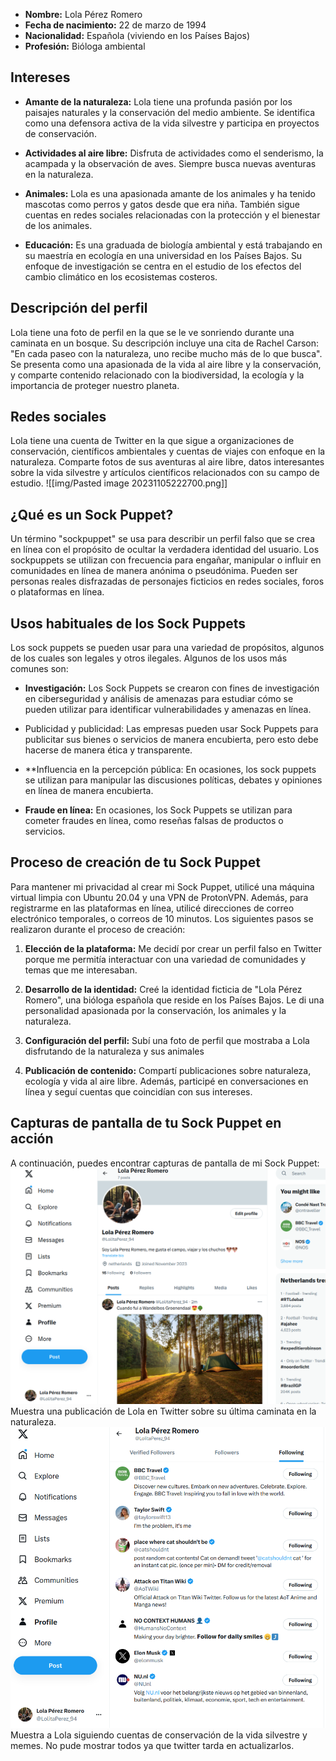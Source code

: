 - **Nombre:** Lola Pérez Romero
- **Fecha de nacimiento:** 22 de marzo de 1994
- **Nacionalidad:** Española (viviendo en los Países Bajos)
- **Profesión:** Bióloga ambiental

## Intereses

- **Amante de la naturaleza:** Lola tiene una profunda pasión por los paisajes naturales y la conservación del medio ambiente. Se identifica como una defensora activa de la vida silvestre y participa en proyectos de conservación.

- **Actividades al aire libre:** Disfruta de actividades como el senderismo, la acampada y la observación de aves. Siempre busca nuevas aventuras en la naturaleza.

- **Animales:** Lola es una apasionada amante de los animales y ha tenido mascotas como perros y gatos desde que era niña. También sigue cuentas en redes sociales relacionadas con la protección y el bienestar de los animales.

- **Educación:** Es una graduada de biología ambiental y está trabajando en su maestría en ecología en una universidad en los Países Bajos. Su enfoque de investigación se centra en el estudio de los efectos del cambio climático en los ecosistemas costeros.

## Descripción del perfil

Lola tiene una foto de perfil en la que se le ve sonriendo durante una caminata en un bosque. Su descripción incluye una cita de Rachel Carson: "En cada paseo con la naturaleza, uno recibe mucho más de lo que busca". Se presenta como una apasionada de la vida al aire libre y la conservación, y comparte contenido relacionado con la biodiversidad, la ecología y la importancia de proteger nuestro planeta.

## Redes sociales

Lola tiene una cuenta de Twitter en la que sigue a organizaciones de conservación, científicos ambientales y cuentas de viajes con enfoque en la naturaleza. Comparte fotos de sus aventuras al aire libre, datos interesantes sobre la vida silvestre y artículos científicos relacionados con su campo de estudio.
![[img/Pasted image 20231105222700.png]]

## ¿Qué es un Sock Puppet?

Un término "sockpuppet" se usa para describir un perfil falso que se crea en línea con el propósito de ocultar la verdadera identidad del usuario. Los sockpuppets se utilizan con frecuencia para engañar, manipular o influir en comunidades en línea de manera anónima o pseudónima. Pueden ser personas reales disfrazadas de personajes ficticios en redes sociales, foros o plataformas en línea.

## Usos habituales de los Sock Puppets

Los sock puppets se pueden usar para una variedad de propósitos, algunos de los cuales son legales y otros ilegales. Algunos de los usos más comunes son:

- **Investigación:** Los Sock Puppets se crearon con fines de investigación en ciberseguridad y análisis de amenazas para estudiar cómo se pueden utilizar para identificar vulnerabilidades y amenazas en línea.

- Publicidad y publicidad: Las empresas pueden usar Sock Puppets para publicitar sus bienes o servicios de manera encubierta, pero esto debe hacerse de manera ética y transparente.

- **Influencia en la percepción pública: En ocasiones, los sock puppets se utilizan para manipular las discusiones políticas, debates y opiniones en línea de manera encubierta.

- **Fraude en línea:** En ocasiones, los Sock Puppets se utilizan para cometer fraudes en línea, como reseñas falsas de productos o servicios.

## Proceso de creación de tu Sock Puppet

Para mantener mi privacidad al crear mi Sock Puppet, utilicé una máquina virtual limpia con Ubuntu 20.04 y una VPN de ProtonVPN. Además, para registrarme en las plataformas en línea, utilicé direcciones de correo electrónico temporales, o correos de 10 minutos. Los siguientes pasos se realizaron durante el proceso de creación:

1. **Elección de la plataforma:** Me decidí por crear un perfil falso en Twitter porque me permitía interactuar con una variedad de comunidades y temas que me interesaban.

2. **Desarrollo de la identidad:** Creé la identidad ficticia de "Lola Pérez Romero", una bióloga española que reside en los Países Bajos. Le di una personalidad apasionada por la conservación, los animales y la naturaleza.

3. **Configuración del perfil:** Subí una foto de perfil que mostraba a Lola disfrutando de la naturaleza y sus animales

4. **Publicación de contenido:** Compartí publicaciones sobre naturaleza, ecología y vida al aire libre. Además, participé en conversaciones en línea y seguí cuentas que coincidían con sus intereses.

## Capturas de pantalla de tu Sock Puppet en acción

A continuación, puedes encontrar capturas de pantalla de mi Sock Puppet:
![img2](https://github.com/Naimche/lolaSockPuppet/blob/main/img/Pasted%20image%2020231105222700.png)
Muestra una publicación de Lola en Twitter sobre su última caminata en la naturaleza.
![img1](https://github.com/Naimche/lolaSockPuppet/blob/main/img/Pasted%20image%2020231105223454.png) 
Muestra a Lola siguiendo cuentas de conservación de la vida silvestre y memes. No pude mostrar todos ya que twitter tarda en actualizarlos.


